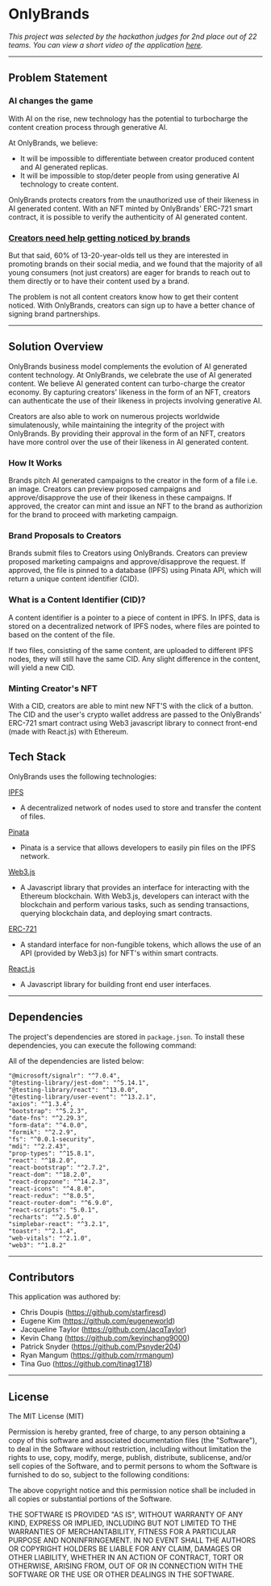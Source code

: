 # OnlyBrands

*This project was selected by the hackathon judges for 2nd place out of 22 teams. You can view a short video of the application [here](https://drive.google.com/drive/folders/1upzts81BR24wvTBrIlaoBrAouIbsf6P1).*

---

## Problem Statement

### AI changes the game

With AI on the rise, new technology has the potential to turbocharge the content creation process through generative AI. 

At OnlyBrands, we believe:

- It will be impossible to differentiate between creator produced content and AI generated replicas.
- It will be impossible to stop/deter people from using generative AI technology to create content.

OnlyBrands protects creators from the unauthorized use of their likeness in AI generated content.
With an NFT minted by OnlyBrands' ERC-721 smart contract, it is possible to verify the authenticity of AI generated content.

### [Creators need help getting noticed by brands](https://www.ypulse.com/article/2022/02/17/the-majority-of-gen-z-millennials-are-nano-creators-theyre-eager-to-work-with-brands/)

But that said, 60% of 13-20-year-olds tell us they are interested in promoting brands on their social media, and we found that the majority of all young consumers (not just creators) are eager for brands to reach out to them directly or to have their content used by a brand.

The problem is not all content creators know how to get their content noticed. With OnlyBrands, creators can sign up to have a better chance of signing brand partnerships.

---

## Solution Overview

OnlyBrands business model complements the evolution of AI generated content technology.
At OnlyBrands, we celebrate the use of AI generated content. We believe AI generated content can turbo-charge the creator economy.
By capturing creators' likeness in the form of an NFT, creators can authenticate the use of their likeness in projects involving generative AI.

Creators are also able to work on numerous projects worldwide simulatenously, while maintaining the integrity of the project with OnlyBrands.
By providing their approval in the form of an NFT, creators have more control over the use of their likeness in AI generated content.

### How It Works

Brands pitch AI generated campaigns to the creator in the form of a file i.e. an image.
Creators can preview proposed campaigns and approve/disapprove the use of their likeness in these campaigns.
If approved, the creator can mint and issue an NFT to the brand as authorizion for the brand to proceed with marketing campaign.

### Brand Proposals to Creators
Brands submit files to Creators using OnlyBrands. Creators can preview proposed marketing campaigns and approve/disapprove the request.
If approved, the file is pinned to a database (IPFS) using Pinata API, which will return a unique content identifier (CID).

### What is a Content Identifier (CID)?
A content identifier is a pointer to a piece of content in IPFS.
In IPFS, data is stored on a decentralized network of IPFS nodes, where files are pointed to based on the content of the file.

If two files, consisting of the same content, are uploaded to different IPFS nodes, they will still have the same CID.
Any slight difference in the content, will yield a new CID.

### Minting Creator's NFT
With a CID, creators are able to mint new NFT'S with the click of a button. The CID and the user's crypto wallet address are passed to the OnlyBrands' ERC-721 smart contract
using Web3 javascript library to connect front-end (made with React.js) with Ethereum.

## Tech Stack

OnlyBrands uses the following technologies:

[IPFS](https://docs.ipfs.tech/concepts/what-is-ipfs/#defining-ipfs)
- A decentralized network of nodes used to store and transfer the content of files.

[Pinata](https://docs.pinata.cloud/what-can-i-learn-here/what-is-pinata)
- Pinata is a service that allows developers to easily pin files on the IPFS network.

[Web3.js](https://web3js.readthedocs.io/en/v1.8.2/getting-started.html)
- A Javascript library that provides an interface for interacting with the Ethereum blockchain. With Web3.js, developers can interact with the blockchain and perform various tasks, such as sending transactions, querying blockchain data, and deploying smart contracts. 

[ERC-721](https://eips.ethereum.org/EIPS/eip-721)
- A standard interface for non-fungible tokens, which allows the use of an API (provided by Web3.js) for NFT's within smart contracts.

[React.js](https://react.dev/)
- A Javascript library for building front end user interfaces.

---
## Dependencies

The project's dependencies are stored in `package.json`. To install these dependencies, you can execute the following command:

All of the dependencies are listed below:

```
"@microsoft/signalr": "^7.0.4",
"@testing-library/jest-dom": "^5.14.1",
"@testing-library/react": "^13.0.0",
"@testing-library/user-event": "^13.2.1",
"axios": "^1.3.4",
"bootstrap": "^5.2.3",
"date-fns": "^2.29.3",
"form-data": "^4.0.0",
"formik": "^2.2.9",
"fs": "^0.0.1-security",
"mdi": "^2.2.43",
"prop-types": "^15.8.1",
"react": "^18.2.0",
"react-bootstrap": "^2.7.2",
"react-dom": "^18.2.0",
"react-dropzone": "^14.2.3",
"react-icons": "^4.8.0",
"react-redux": "^8.0.5",
"react-router-dom": "^6.9.0",
"react-scripts": "5.0.1",
"recharts": "^2.5.0",
"simplebar-react": "^3.2.1",
"toastr": "^2.1.4",
"web-vitals": "^2.1.0",
"web3": "^1.8.2"
```
---
## Contributors

This application was authored by:

- Chris Doupis (https://github.com/starfiresd)
- Eugene Kim (https://github.com/eugeneworld)
- Jacqueline Taylor (https://github.com/JacqTaylor)
- Kevin Chang (https://github.com/kevinchang9000)
- Patrick Snyder (https://github.com/Psnyder204)
- Ryan Mangum (https://github.com/rrmangum)
- Tina Guo (https://github.com/tinag1718)

---
## License

The MIT License (MIT)

Permission is hereby granted, free of charge, to any person obtaining a copy of this software and associated documentation files (the "Software"), to deal in the Software without restriction, including without limitation the rights to use, copy, modify, merge, publish, distribute, sublicense, and/or sell copies of the Software, and to permit persons to whom the Software is furnished to do so, subject to the following conditions:

The above copyright notice and this permission notice shall be included in all copies or substantial portions of the Software.

THE SOFTWARE IS PROVIDED "AS IS", WITHOUT WARRANTY OF ANY KIND, EXPRESS OR IMPLIED, INCLUDING BUT NOT LIMITED TO THE WARRANTIES OF MERCHANTABILITY, FITNESS FOR A PARTICULAR PURPOSE AND NONINFRINGEMENT. IN NO EVENT SHALL THE AUTHORS OR COPYRIGHT HOLDERS BE LIABLE FOR ANY CLAIM, DAMAGES OR OTHER LIABILITY, WHETHER IN AN ACTION OF CONTRACT, TORT OR OTHERWISE, ARISING FROM, OUT OF OR IN CONNECTION WITH THE SOFTWARE OR THE USE OR OTHER DEALINGS IN THE SOFTWARE.

























